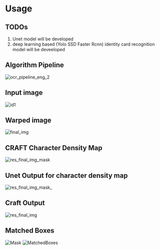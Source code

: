# Usage

## TODOs
1. Unet model will be developed
2. deep learning based (Yolo SSD Faster Rcnn) identity card recognition model will be deveeloped


## Algorithm Pipeline
![ocr_pipeline_eng_2](https://user-images.githubusercontent.com/47300390/156430579-8751f295-9ae5-46ca-a802-5094563983a3.jpg)

## Input image
![id1](https://user-images.githubusercontent.com/47300390/156431357-e9424400-f9b9-49fd-be94-2441b29f1d7d.jpeg)

## Warped image
![final_img](https://user-images.githubusercontent.com/47300390/156431165-75a5fd88-d900-4909-ba90-a5075860daa9.png)

## CRAFT Character Density Map
![res_final_img_mask](https://user-images.githubusercontent.com/47300390/156431651-c5a035ac-11b5-4018-94da-e9f6ba47829a.jpg)

## Unet Output for character density map
![res_final_img_mask_](https://user-images.githubusercontent.com/47300390/156431494-de2eef9f-cdae-49fa-be37-a71e1ad1112c.jpg)

## Craft Output
![res_final_img](https://user-images.githubusercontent.com/47300390/156431853-2b13b9d2-85a3-467f-94f9-f71b30c495f6.jpg)

## Matched Boxes
![Mask](https://user-images.githubusercontent.com/47300390/156435364-2adf8590-eef1-4217-9584-d9e00f2f9f98.png)
![MatchedBoxes](https://user-images.githubusercontent.com/47300390/156435370-cae02763-9eb0-4119-9516-06f70378caff.png)
